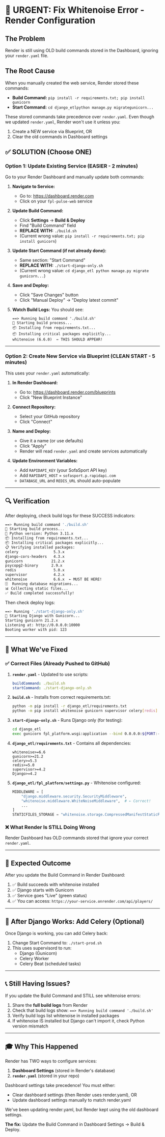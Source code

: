 # 🚨 URGENT: Fix Whitenoise Error - Render Configuration

## The Problem
Render is still using OLD build commands stored in the Dashboard, ignoring your `render.yaml` file.

## The Root Cause
When you manually created the web service, Render stored these commands:
- **Build Command:** `pip install -r requirements.txt; pip install gunicorn`
- **Start Command:** `cd django_etlpython manage.py migrategunicorn...`

These stored commands take precedence over `render.yaml`. Even though we updated `render.yaml`, Render won't use it unless you:
1. Create a NEW service via Blueprint, OR
2. Clear the old commands in Dashboard settings

## ✅ SOLUTION (Choose ONE)

### Option 1: Update Existing Service (EASIER - 2 minutes)

Go to your Render Dashboard and manually update both commands:

1. **Navigate to Service:**
   - Go to: https://dashboard.render.com
   - Click on your `fpl-pulse-web` service

2. **Update Build Command:**
   - Click **Settings** → **Build & Deploy**
   - Find "Build Command" field
   - **REPLACE WITH:** `./build.sh`
   - (Current wrong value: `pip install -r requirements.txt; pip install gunicorn`)

3. **Update Start Command (if not already done):**
   - Same section: "Start Command"
   - **REPLACE WITH:** `./start-django-only.sh`
   - (Current wrong value: `cd django_etl python manage.py migrate gunicorn...`)

4. **Save and Deploy:**
   - Click "Save Changes" button
   - Click "Manual Deploy" → "Deploy latest commit"

5. **Watch Build Logs:**
   You should see:
   ```
   ==> Running build command './build.sh'
   🚀 Starting build process...
   📦 Installing from requirements.txt...
   📦 Installing critical packages explicitly...
   whitenoise (6.6.0)  ← THIS SHOULD APPEAR!
   ```

---

### Option 2: Create New Service via Blueprint (CLEAN START - 5 minutes)

This uses your `render.yaml` automatically:

1. **In Render Dashboard:**
   - Go to: https://dashboard.render.com/blueprints
   - Click "New Blueprint Instance"

2. **Connect Repository:**
   - Select your GitHub repository
   - Click "Connect"

3. **Name and Deploy:**
   - Give it a name (or use defaults)
   - Click "Apply"
   - Render will read `render.yaml` and create services automatically

4. **Update Environment Variables:**
   - Add `RAPIDAPI_KEY` (your SofaSport API key)
   - Add `RAPIDAPI_HOST` = `sofasport.p.rapidapi.com`
   - `DATABASE_URL` and `REDIS_URL` should auto-populate

---

## 🔍 Verification

After deploying, check build logs for these SUCCESS indicators:

```bash
==> Running build command './build.sh'
🚀 Starting build process...
🐍 Python version: Python 3.11.x
📦 Installing from requirements.txt...
📦 Installing critical packages explicitly...
📋 Verifying installed packages:
celery                5.3.x
django-cors-headers   4.3.x
gunicorn             21.2.x
psycopg2-binary      2.9.x
redis                 5.0.x
supervisor            4.2.x
whitenoise            6.6.x  ← MUST BE HERE!
🗄️  Running database migrations...
📊 Collecting static files...
✅ Build completed successfully!
```

Then check deploy logs:

```bash
==> Running './start-django-only.sh'
🚀 Starting Django with Gunicorn...
Starting gunicorn 21.2.x
Listening at: http://0.0.0.0:10000
Booting worker with pid: 123
```

---

## 📁 What We've Fixed

### ✅ Correct Files (Already Pushed to GitHub)

1. **`render.yaml`** - Updated to use scripts:
   ```yaml
   buildCommand: ./build.sh
   startCommand: ./start-django-only.sh
   ```

2. **`build.sh`** - Installs from correct requirements.txt:
   ```bash
   python -m pip install -r django_etl/requirements.txt
   python -m pip install whitenoise gunicorn supervisor celery[redis]
   ```

3. **`start-django-only.sh`** - Runs Django only (for testing):
   ```bash
   cd django_etl
   exec gunicorn fpl_platform.wsgi:application --bind 0.0.0.0:${PORT:-10000}
   ```

4. **`django_etl/requirements.txt`** - Contains all dependencies:
   ```
   whitenoise>=6.6
   gunicorn>=21.2
   celery>=5.3
   redis>=5.0
   supervisor>=4.2
   Django>=4.2
   ```

5. **`django_etl/fpl_platform/settings.py`** - Whitenoise configured:
   ```python
   MIDDLEWARE = [
       "django.middleware.security.SecurityMiddleware",
       "whitenoise.middleware.WhiteNoiseMiddleware",  # ← Correct!
       ...
   ]
   STATICFILES_STORAGE = "whitenoise.storage.CompressedManifestStaticFilesStorage"
   ```

### ❌ What Render Is STILL Doing Wrong

Render Dashboard has OLD commands stored that ignore your correct `render.yaml`.

---

## 🎯 Expected Outcome

After you update the Build Command in Render Dashboard:

1. ✅ Build succeeds with whitenoise installed
2. ✅ Django starts with Gunicorn
3. ✅ Service goes "Live" (green status)
4. ✅ You can access: `https://your-service.onrender.com/api/players/`

---

## 🔄 After Django Works: Add Celery (Optional)

Once Django is working, you can add Celery back:

1. Change Start Command to: `./start-prod.sh`
2. This uses supervisord to run:
   - Django (Gunicorn)
   - Celery Worker
   - Celery Beat (scheduled tasks)

---

## 📞 Still Having Issues?

If you update the Build Command and STILL see whitenoise errors:

1. Share the **full build logs** from Render
2. Check that build logs show: `==> Running build command './build.sh'`
3. Verify build logs list whitenoise in installed packages
4. If whitenoise IS installed but Django can't import it, check Python version mismatch

---

## 🎓 Why This Happened

Render has TWO ways to configure services:

1. **Dashboard Settings** (stored in Render's database)
2. **`render.yaml`** (stored in your repo)

Dashboard settings take precedence! You must either:
- Clear dashboard settings (then Render uses render.yaml), OR
- Update dashboard settings manually to match render.yaml

We've been updating render.yaml, but Render kept using the old dashboard settings.

**The fix:** Update the Build Command in Dashboard Settings → Build & Deploy.
